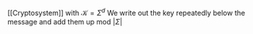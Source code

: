 [[Cryptosystem]] with $\mathcal{K}=\Sigma^{d}$ 
We write out the key repeatedly below the message 
and add them up mod $\lvert \Sigma \rvert$